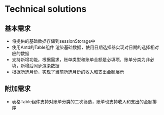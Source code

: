 # Technical solutions
## 基本需求
* 将提供的基础数据存储到sessionStorage中
* 使用Antd的Table组件 渲染基础数据，使用日期选择器实现对日期的选择相对应的数据
* 支持新增功能，根据需求，账单类型和账单金额是必填项，账单分类为非必填，新增后同步渲染数据
* 根据所选月份，实现了当前所选月份的收入和支出金额展示

## 附加需求
* 表格Table组件支持对账单分类的二次筛选，账单也支持收入和支出的金额排序
